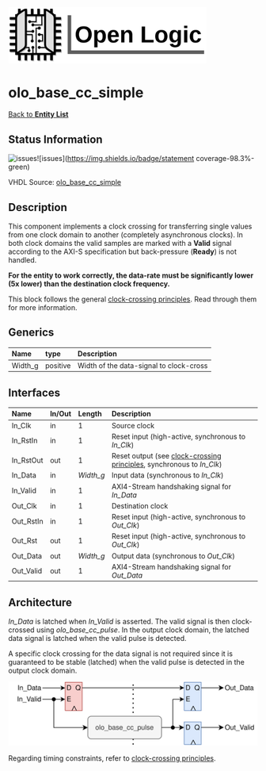<img src="../Logo.png" alt="Logo" width="400">

# olo_base_cc_simple

[Back to **Entity List**](../EntityList.md)

## Status Information

![issues](https://img.shields.io/badge/issues-0-green)![issues](https://img.shields.io/badge/statement coverage-98.3%-green)

VHDL Source: [olo_base_cc_simple](../../src/base/vhdl/olo_base_cc_simple.vhd)

## Description

This component implements a clock crossing for transferring single values from one clock domain to another (completely asynchronous clocks). In both clock domains the valid samples are marked with a **Valid** signal according to the AXI-S specification but back-pressure (**Ready**) is not handled.

**For the entity to work correctly, the data-rate must be significantly lower (5x lower) than the destination clock frequency.**

This block follows the general [clock-crossing principles](clock_crossing_principles.md). Read through them for more information.

## Generics

| Name    | type     | Description                             |
| :------ | :------- | :-------------------------------------- |
| Width_g | positive | Width of the data-signal to clock-cross |

## Interfaces

| Name      | In/Out | Length    | Description                                                  |
| :-------- | :----- | :-------- | :----------------------------------------------------------- |
| In_Clk    | in     | 1         | Source clock                                                 |
| In_RstIn  | in     | 1         | Reset input (high-active, synchronous to *In_Clk*)           |
| In_RstOut | out    | 1         | Reset output (see [clock-crossing principles](clock_crossing_principles.md), synchronous to *In_Clk*) |
| In_Data   | in     | *Width_g* | Input data (synchronous to *In_Clk*)                         |
| In_Valid  | in     | 1         | AXI4-Stream handshaking signal for *In_Data*                 |
| Out_Clk   | in     | 1         | Destination clock                                            |
| Out_RstIn | in     | 1         | Reset input (high-active, synchronous to *Out_Clk*)          |
| Out_Rst   | out    | 1         | Reset input (high-active, synchronous to *Out_Clk*)          |
| Out_Data  | out    | *Width_g* | Output data (synchronous to *Out_Clk*)                       |
| Out_Valid | out    | 1         | AXI4-Stream handshaking signal for *Out_Data*                |

## Architecture

*In_Data* is latched when *In_Valid* is asserted. The valid signal is then clock-crossed using *olo_base_cc_pulse*. In the output clock domain, the latched data signal is latched when the valid pulse is detected.

A specific clock crossing for the data signal is not required since it is guaranteed to be stable (latched) when the valid pulse is detected in the output clock domain.

![architecture](./clock_crossings/olo_base_cc_simple.svg)

Regarding timing constraints, refer to [clock-crossing principles](clock_crossing_principles.md).





